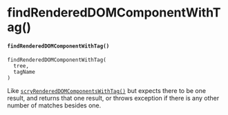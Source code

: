 # findRenderedDOMComponentWithTag()

#### `findRenderedDOMComponentWithTag()` <a href="#findrendereddomcomponentwithtag" id="findrendereddomcomponentwithtag"></a>

```
findRenderedDOMComponentWithTag(
  tree,
  tagName
)
```

Like [`scryRenderedDOMComponentsWithTag()`](https://devdocs.io/react/test-utils#scryrendereddomcomponentswithtag) but expects there to be one result, and returns that one result, or throws exception if there is any other number of matches besides one.
